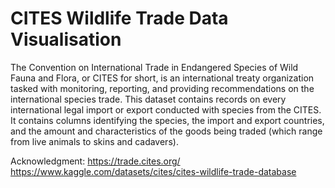 # CITES Wildlife Trade Data Visualisation

The Convention on International Trade in Endangered Species of Wild Fauna and Flora, or CITES for short, is an international treaty organization tasked with monitoring, reporting, and providing recommendations on the international species trade.
This dataset contains records on every international legal import or export conducted with species from the CITES. 
It contains columns identifying the species, the import and export countries, and the amount and characteristics of the goods being traded (which range from live animals to skins and cadavers).

Acknowledgment: https://trade.cites.org/
https://www.kaggle.com/datasets/cites/cites-wildlife-trade-database
